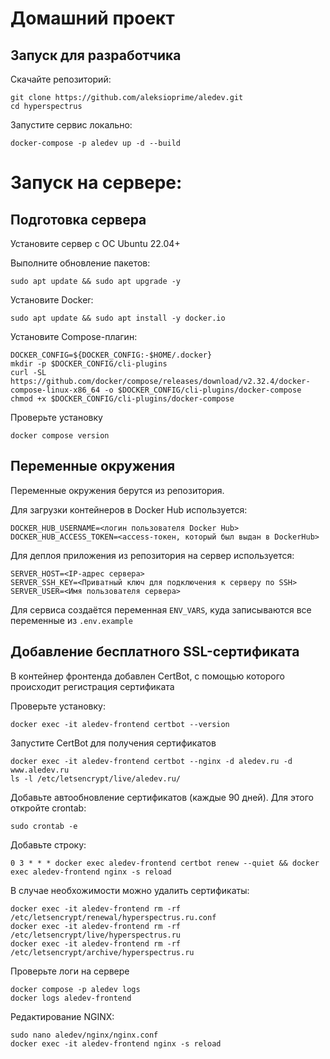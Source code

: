 # Домашний проект

## Запуск для разработчика

Скачайте репозиторий:
```
git clone https://github.com/aleksioprime/aledev.git
cd hyperspectrus
```

Запустите сервис локально:
```
docker-compose -p aledev up -d --build
```

# Запуск на сервере:

## Подготовка сервера

Установите сервер с ОС Ubuntu 22.04+

Выполните обновление пакетов:
```
sudo apt update && sudo apt upgrade -y
```

Установите Docker:
```
sudo apt update && sudo apt install -y docker.io
```

Установите Compose-плагин:
```
DOCKER_CONFIG=${DOCKER_CONFIG:-$HOME/.docker}
mkdir -p $DOCKER_CONFIG/cli-plugins
curl -SL https://github.com/docker/compose/releases/download/v2.32.4/docker-compose-linux-x86_64 -o $DOCKER_CONFIG/cli-plugins/docker-compose
chmod +x $DOCKER_CONFIG/cli-plugins/docker-compose
```

Проверьте установку
```
docker compose version
```

## Переменные окружения

Переменные окружения берутся из репозитория.

Для загрузки контейнеров в Docker Hub используется:
```
DOCKER_HUB_USERNAME=<логин пользователя Docker Hub>
DOCKER_HUB_ACCESS_TOKEN=<access-токен, который был выдан в DockerHub>
```

Для деплоя приложения из репозитория на сервер используется:
```
SERVER_HOST=<IP-адрес сервера>
SERVER_SSH_KEY=<Приватный ключ для подключения к серверу по SSH>
SERVER_USER=<Имя пользователя сервера>
```

Для сервиса создаётся переменная `ENV_VARS`, куда записываются все переменные из `.env.example`

## Добавление бесплатного SSL-сертификата

В контейнер фронтенда добавлен CertBot, с помощью которого происходит регистрация сертификата

Проверьте установку:
```
docker exec -it aledev-frontend certbot --version
```

Запустите CertBot для получения сертификатов
```
docker exec -it aledev-frontend certbot --nginx -d aledev.ru -d www.aledev.ru
ls -l /etc/letsencrypt/live/aledev.ru/
```

Добавьте автообновление сертификатов (каждые 90 дней). Для этого откройте crontab:
```
sudo crontab -e
```

Добавьте строку:
```
0 3 * * * docker exec aledev-frontend certbot renew --quiet && docker exec aledev-frontend nginx -s reload
```

В случае необхожимости можно удалить сертификаты:
```
docker exec -it aledev-frontend rm -rf /etc/letsencrypt/renewal/hyperspectrus.ru.conf
docker exec -it aledev-frontend rm -rf /etc/letsencrypt/live/hyperspectrus.ru
docker exec -it aledev-frontend rm -rf /etc/letsencrypt/archive/hyperspectrus.ru
```

Проверьте логи на сервере

```
docker compose -p aledev logs
docker logs aledev-frontend
```

Редактирование NGINX:
```
sudo nano aledev/nginx/nginx.conf
docker exec -it aledev-frontend nginx -s reload
```